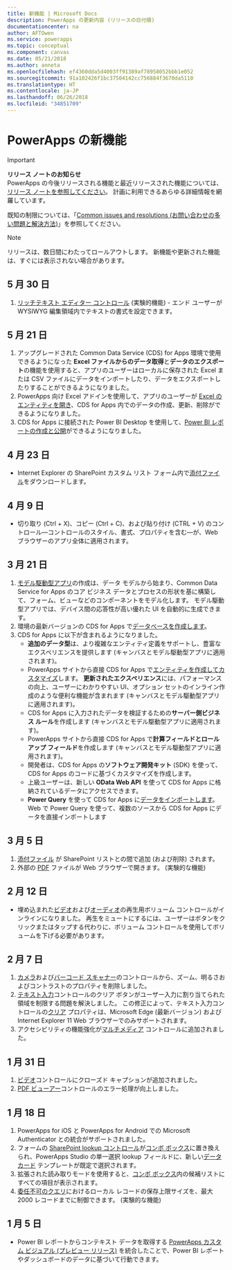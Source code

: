 ```yaml
---
title: 新機能 | Microsoft Docs
description: PowerApps の更新内容 (リリースの日付順)
documentationcenter: na
author: AFTOwen
ms.service: powerapps
ms.topic: conceptual
ms.component: canvas
ms.date: 05/21/2018
ms.author: anneta
ms.openlocfilehash: ef4360dda5d4003ff91389af78958052bbb1e052
ms.sourcegitcommit: 91a102426f1bc37504142cc756884f3670da5110
ms.translationtype: HT
ms.contentlocale: ja-JP
ms.lasthandoff: 06/26/2018
ms.locfileid: "34851709"
---
```

# <a name="whats-new-in-powerapps"></a>PowerApps の新機能
> [!IMPORTANT]
> **リリース ノートのお知らせ**<br>
> PowerApps の今後リリースされる機能と最近リリースされた機能については、<br>
[リリース ノートを参照してください](https://docs.microsoft.com/en-us/business-applications-release-notes/april18/powerapps/overview)。 計画に利用できるあらゆる詳細情報を網羅しています。

既知の制限については、「[Common issues and resolutions (お問い合わせの多い問題と解決方法)](common-issues-and-resolutions.md)」を参照してください。

> [!NOTE]
> リリースは、数日間にわたってロールアウトします。 新機能や更新された機能は、すぐには表示されない場合があります。

## <a name="may-30"></a>5 月 30 日
1. [リッチテキスト エディター コントロール](controls/control-richtexteditor.md) (実験的機能) - エンド ユーザーが WYSIWYG 編集領域内でテキストの書式を設定できます。 

## <a name="may-21"></a>5 月 21 日
1. アップグレードされた Common Data Service (CDS) for Apps 環境で使用できるようになった **Excel ファイルからのデータ取得**と**データのエクスポート**の機能を使用すると、アプリのユーザーはローカルに保存された Excel または CSV ファイルにデータをインポートしたり、データをエクスポートしたりすることができるようになりました。 
1. PowerApps 向け Excel アドインを使用して、アプリのユーザーが [Excel のエンティティを開き](../common-data-service/data-platform-excel-addin.md)、CDS for Apps 内でのデータの作成、更新、削除ができるようになりました。 
1. CDS for Apps に接続された Power BI Desktop を使用して、[Power BI レポートの作成と公開](../common-data-service/data-platform-powerbi-connector.md)ができるようになりました。 

## <a name="april-23"></a>4 月 23 日
* Internet Explorer の SharePoint カスタム リスト フォーム内で[添付ファイル](controls/control-attachments.md)をダウンロードします。

## <a name="april-9"></a>4 月 9 日
* 切り取り (Ctrl + X)、コピー (Ctrl + C)、および貼り付け (CTRL + V) のコントロール&mdash;コントロールのスタイル、書式、プロパティを含む&mdash;が、Web ブラウザーのアプリ全体に適用されます。

## <a name="march-21"></a>3 月 21 日
1. [モデル駆動型アプリ](../model-driven-apps/model-driven-app-overview.md)の作成は、データ モデルから始まり、Common Data Service for Apps のコア ビジネス データとプロセスの形状を基に構築して、フォーム、ビューなどのコンポーネントをモデル化します。 モデル駆動型アプリでは、デバイス間の応答性が高い優れた UI を自動的に生成できます。
2. 環境の最新バージョンの CDS for Apps で[データベースを作成します](../../administrator/create-database.md)。
3. CDS for Apps に以下が含まれるようになりました。
    - **追加のデータ型**は、より複雑なエンティティ定義をサポートし、豊富なエクスペリエンスを提供します  (キャンバスとモデル駆動型アプリに適用されます)。
    - PowerApps サイトから直接 CDS for Apps で[エンティティを作成してカスタマイズ](../common-data-service/data-platform-create-entity.md)します。 **更新されたエクスペリエンス**には、パフォーマンスの向上、ユーザーにわかりやすい UI、オプション セットのインライン作成のような便利な機能が含まれます  (キャンバスとモデル駆動型アプリに適用されます)。
    - CDS for Apps に入力されたデータを検証するための**サーバー側ビジネス ルール**を作成します  (キャンバスとモデル駆動型アプリに適用されます)。
    - PowerApps サイトから直接 CDS for Apps で**計算フィールドとロールアップ フィールド**を作成します  (キャンバスとモデル駆動型アプリに適用されます)。  
    - 開発者は、CDS for Apps の**ソフトウェア開発キット** (SDK) を使って、CDS for Apps のコードに基づくカスタマイズを作成します。
    - 上級ユーザーは、新しい **OData Web API** を使って CDS for Apps に格納されているデータにアクセスできます。
    - **Power Query** を使って CDS for Apps に[データをインポートします](../common-data-service/data-platform-cds-newentity-pq.md)。 Web で Power Query を使って、複数のソースから CDS for Apps にデータを直接インポートします

## <a name="march-5"></a>3 月 5 日
1. [添付ファイル](controls/control-attachments.md) が SharePoint リストとの間で追加 (および削除) されます。
2. 外部の [PDF](controls/control-pdf-viewer.md) ファイルが Web ブラウザーで開きます。 (実験的な機能)

## <a name="feb-12"></a>2 月 12 日
* 埋め込まれた[ビデオ](controls/control-audio-video.md)および[オーディオ](controls/control-audio-video.md)の再生用ボリューム コントロールがインラインになりました。 再生をミュートにするには、ユーザーはボタンをクリックまたはタップする代わりに、ボリューム コントロールを使用してボリュームを下げる必要があります。

## <a name="feb-7"></a>2 月 7 日
1. [カメラ](controls/control-camera.md)および[バーコード スキャナー](controls/control-barcodescanner.md)のコントロールから、ズーム、明るさおよびコントラストのプロパティを削除しました。
2. [テキスト入力](controls/control-text-input.md)コントロールのクリア ボタンがユーザー入力に割り当てられた領域を制限する問題を解決しました。 この修正によって、テキスト入力コントロールの[クリア](controls/control-text-input.md#additional-properties) プロパティは、Microsoft Edge (最新バージョン) および Internet Explorer 11 Web ブラウザーでのみサポートされます。
3. アクセシビリティの機能強化が[マルチメディア](add-images-pictures-audio-video.md) コントロールに追加されました。

## <a name="jan-31"></a>1 月 31 日
1. [ビデオ](controls/control-audio-video.md)コントロールにクローズド キャプションが追加されました。
2. [PDF ビューアー](controls/control-pdf-viewer.md)コントロールのエラー処理が向上しました。

## <a name="jan-18"></a>1 月 18 日
1. PowerApps for iOS と PowerApps for Android での Microsoft Authenticator との統合がサポートされました。
2. フォームの [SharePoint lookup コントロール](sharepoint-lookup-fields.md)が[コンボ ボックス](controls/control-combo-box.md)に置き換えられ、PowerApps Studio の単一選択 lookup フィールドに、新しい[データ カード](working-with-cards.md) テンプレートが既定で選択されます。
3. 拡張された読み取りモードを使用すると、[コンボ ボックス](controls/control-combo-box.md)内の候補リストにすべての項目が表示されます。
4. [委任不可のクエリ](delegation-overview.md#non-delegable-limits)におけるローカル レコードの保存上限サイズを、最大 2000 レコードまでに制御できます。 (実験的な機能)

## <a name="jan-5"></a>1 月 5 日
* Power BI レポートからコンテキスト データを取得する [PowerApps カスタム ビジュアル (プレビュー リリース)](https://powerapps.microsoft.com/blog/powerbi-powerapps-visual/) を統合したことで、Power BI レポートやダッシュボードのデータに基づいて行動できます。
